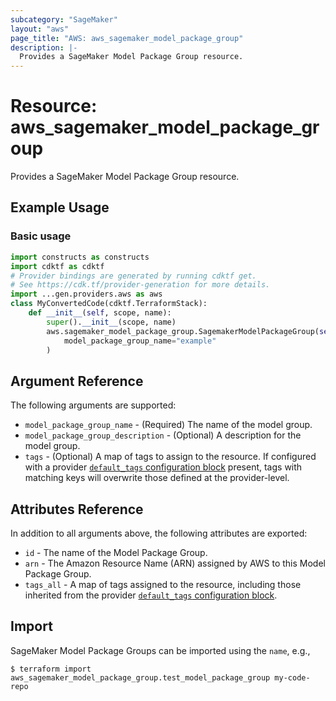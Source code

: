 ```yaml
---
subcategory: "SageMaker"
layout: "aws"
page_title: "AWS: aws_sagemaker_model_package_group"
description: |-
  Provides a SageMaker Model Package Group resource.
---
```


# Resource: aws_sagemaker_model_package_group

Provides a SageMaker Model Package Group resource.

## Example Usage

### Basic usage

```python
import constructs as constructs
import cdktf as cdktf
# Provider bindings are generated by running cdktf get.
# See https://cdk.tf/provider-generation for more details.
import ...gen.providers.aws as aws
class MyConvertedCode(cdktf.TerraformStack):
    def __init__(self, scope, name):
        super().__init__(scope, name)
        aws.sagemaker_model_package_group.SagemakerModelPackageGroup(self, "example",
            model_package_group_name="example"
        )
```

## Argument Reference

The following arguments are supported:

* `model_package_group_name` - (Required) The name of the model group.
* `model_package_group_description` - (Optional) A description for the model group.
* `tags` - (Optional) A map of tags to assign to the resource. If configured with a provider [`default_tags` configuration block](https://registry.terraform.io/providers/hashicorp/aws/latest/docs#default_tags-configuration-block) present, tags with matching keys will overwrite those defined at the provider-level.

## Attributes Reference

In addition to all arguments above, the following attributes are exported:

* `id` - The name of the Model Package Group.
* `arn` - The Amazon Resource Name (ARN) assigned by AWS to this Model Package Group.
* `tags_all` - A map of tags assigned to the resource, including those inherited from the provider [`default_tags` configuration block](https://registry.terraform.io/providers/hashicorp/aws/latest/docs#default_tags-configuration-block).

## Import

SageMaker Model Package Groups can be imported using the `name`, e.g.,

```
$ terraform import aws_sagemaker_model_package_group.test_model_package_group my-code-repo
```

<!-- cache-key: cdktf-0.17.0-pre.15 input-a3d675d2188f01a811dba89707f9bc5b5b8c7bc62a7b9e4f06542c2498590c07 -->
